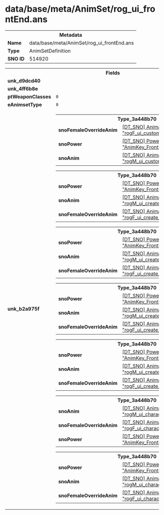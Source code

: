 <h1>data/base/meta/AnimSet/rog_ui_frontEnd.ans</h1><table><tr><th colspan="100%">Metadata</th></tr><tr><td><b>Name</b></td><td>data/base/meta/AnimSet/rog_ui_frontEnd.ans</td></tr><tr><td><b>Type</b></td><td>AnimSetDefinition</td></tr><tr><td><b>SNO ID</b></td><td>514920</td></tr></table>

<table><tr><th colspan="100%">Fields</th></tr><tr><td><b>unk_d9dcd40</b></td><td></td></tr><tr><td><b>unk_4ff6b8e</b></td><td></td></tr><tr><td><b>ptWeaponClasses</b></td><td><code>0</code>
</td></tr><tr><td><b>eAnimsetType</b></td><td><code>0</code></td></tr><tr><td><b>unk_b2a975f</b></td><td><table><tr><th colspan="100%">Type_3a448b70</th></tr><tr><td><b>snoFemaleOverrideAnim</b></td><td><a href="..\Anim\rogF_ui_custom_idle.ani">[DT_SNO] Animation: "rogF_ui_custom_idle"</a></td></tr><tr><td><b>snoPower</b></td><td><a href="..\Power\AnimKey_FrontEnd_Custom.pow">[DT_SNO] Power: "AnimKey_FrontEnd_Custom"</a></td></tr><tr><td><b>snoAnim</b></td><td><a href="..\Anim\rogM_ui_custom_idle.ani">[DT_SNO] Animation: "rogM_ui_custom_idle"</a></td></tr></table>


<table><tr><th colspan="100%">Type_3a448b70</th></tr><tr><td><b>snoPower</b></td><td><a href="..\Power\AnimKey_FrontEnd_Create_look_idle.pow">[DT_SNO] Power: "AnimKey_FrontEnd_Create_look_idle"</a></td></tr><tr><td><b>snoAnim</b></td><td><a href="..\Anim\rogM_ui_create_hover_idle.ani">[DT_SNO] Animation: "rogM_ui_create_hover_idle"</a></td></tr><tr><td><b>snoFemaleOverrideAnim</b></td><td><a href="..\Anim\rogF_ui_create_hover_idle.ani">[DT_SNO] Animation: "rogF_ui_create_hover_idle"</a></td></tr></table>


<table><tr><th colspan="100%">Type_3a448b70</th></tr><tr><td><b>snoPower</b></td><td><a href="..\Power\AnimKey_FrontEnd_Create_look_intro.pow">[DT_SNO] Power: "AnimKey_FrontEnd_Create_look_intro"</a></td></tr><tr><td><b>snoAnim</b></td><td><a href="..\Anim\rogM_ui_create_hover_intro.ani">[DT_SNO] Animation: "rogM_ui_create_hover_intro"</a></td></tr><tr><td><b>snoFemaleOverrideAnim</b></td><td><a href="..\Anim\rogF_ui_create_hover_intro.ani">[DT_SNO] Animation: "rogF_ui_create_hover_intro"</a></td></tr></table>


<table><tr><th colspan="100%">Type_3a448b70</th></tr><tr><td><b>snoPower</b></td><td><a href="..\Power\AnimKey_FrontEnd_Create_look_outro.pow">[DT_SNO] Power: "AnimKey_FrontEnd_Create_look_outro"</a></td></tr><tr><td><b>snoAnim</b></td><td><a href="..\Anim\rogM_ui_create_hover_outro.ani">[DT_SNO] Animation: "rogM_ui_create_hover_outro"</a></td></tr><tr><td><b>snoFemaleOverrideAnim</b></td><td><a href="..\Anim\rogF_ui_create_hover_outro.ani">[DT_SNO] Animation: "rogF_ui_create_hover_outro"</a></td></tr></table>


<table><tr><th colspan="100%">Type_3a448b70</th></tr><tr><td><b>snoPower</b></td><td><a href="..\Power\AnimKey_FrontEnd_Create_unalert_idle.pow">[DT_SNO] Power: "AnimKey_FrontEnd_Create_unalert_idle"</a></td></tr><tr><td><b>snoAnim</b></td><td><a href="..\Anim\rogM_ui_create_idle.ani">[DT_SNO] Animation: "rogM_ui_create_idle"</a></td></tr><tr><td><b>snoFemaleOverrideAnim</b></td><td><a href="..\Anim\rogF_ui_create_idle.ani">[DT_SNO] Animation: "rogF_ui_create_idle"</a></td></tr></table>


<table><tr><th colspan="100%">Type_3a448b70</th></tr><tr><td><b>snoAnim</b></td><td><a href="..\Anim\rogM_ui_characterSelect_loop.ani">[DT_SNO] Animation: "rogM_ui_characterSelect_loop"</a></td></tr><tr><td><b>snoFemaleOverrideAnim</b></td><td><a href="..\Anim\rogF_ui_characterSelect_loop.ani">[DT_SNO] Animation: "rogF_ui_characterSelect_loop"</a></td></tr><tr><td><b>snoPower</b></td><td><a href="..\Power\AnimKey_FrontEnd_Select_idle.pow">[DT_SNO] Power: "AnimKey_FrontEnd_Select_idle"</a></td></tr></table>


<table><tr><th colspan="100%">Type_3a448b70</th></tr><tr><td><b>snoPower</b></td><td><a href="..\Power\AnimKey_FrontEnd_Select_intro.pow">[DT_SNO] Power: "AnimKey_FrontEnd_Select_intro"</a></td></tr><tr><td><b>snoAnim</b></td><td><a href="..\Anim\rogM_ui_characterSelect_intro.ani">[DT_SNO] Animation: "rogM_ui_characterSelect_intro"</a></td></tr><tr><td><b>snoFemaleOverrideAnim</b></td><td><a href="..\Anim\rogF_ui_characterSelect_intro.ani">[DT_SNO] Animation: "rogF_ui_characterSelect_intro"</a></td></tr></table>


</td></tr></table>

